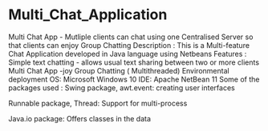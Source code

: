# Multi_Chat_Application
Multi Chat App - Mutliple clients can chat using one Centralised Server so that clients can enjoy Group Chatting
Description : This is a Multi-feature Chat Application developed in Java language using Netbeans
Features :
Simple text chatting - allows usual text sharing between two or more clients
Multi Chat App -joy Group Chatting ( Multithreaded)
Environmental deployment
OS: Microsoft Windows 10
IDE: Apache NetBean 11
Some of the packages used :
Swing package, awt.event: creating user interfaces

Runnable package, Thread: Support for multi-process

Java.io package: Offers classes in the data
